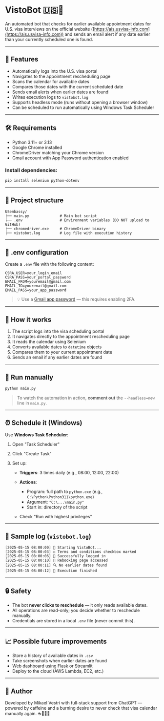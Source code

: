 # VistoBot 🇺🇸🤖

An automated bot that checks for earlier available appointment dates for U.S. visa interviews on the official website ([https://ais.usvisa-info.com](https://ais.usvisa-info.com)) and sends an email alert if any date earlier than your currently scheduled one is found.

---

## 🚀 Features

* Automatically logs into the U.S. visa portal
* Navigates to the appointment rescheduling page
* Scans the calendar for available dates
* Compares those dates with the current scheduled date
* Sends email alerts when earlier dates are found
* Writes execution logs to `vistobot.log`
* Supports headless mode (runs without opening a browser window)
* Can be scheduled to run automatically using Windows Task Scheduler

---

## 🛠️ Requirements

* Python 3.11+ or 3.13
* Google Chrome installed
* ChromeDriver matching your Chrome version
* Gmail account with App Password authentication enabled

### Install dependencies:

```bash
pip install selenium python-dotenv
```

---

## 📁 Project structure

```
USembassy/
├── main.py              # Main bot script
├── .env                 # Environment variables (DO NOT upload to GitHub)
├── chromedriver.exe     # ChromeDriver binary
├── vistobot.log         # Log file with execution history
```

---

## 🔐 .env configuration

Create a `.env` file with the following content:

```
CSRA_USER=your_login_email
CSRA_PASS=your_portal_password
EMAIL_FROM=youremail@gmail.com
EMAIL_TO=youremail@gmail.com
EMAIL_PASS=your_app_password
```

> 💡 Use a [Gmail app password](https://myaccount.google.com/apppasswords) — this requires enabling 2FA.

---

## 🧠 How it works

1. The script logs into the visa scheduling portal
2. It navigates directly to the appointment rescheduling page
3. It reads the calendar using Selenium
4. Converts available dates to `datetime` objects
5. Compares them to your current appointment date
6. Sends an email if any earlier dates are found

---

## 🧪 Run manually

```bash
python main.py
```

> To watch the automation in action, **comment out** the `--headless=new` line in `main.py`.

---

## ⏰ Schedule it (Windows)

Use **Windows Task Scheduler**:

1. Open "Task Scheduler"
2. Click "Create Task"
3. Set up:

   * **Triggers**: 3 times daily (e.g., 08:00, 12:00, 22:00)
   * **Actions**:

     * Program: full path to `python.exe` (e.g., `C:\Python\Python311\python.exe`)
     * Argument: `"C:\...\main.py"`
     * Start in: directory of the script
   * Check "Run with highest privileges"

---

## 🧾 Sample log (`vistobot.log`)

```
[2025-05-15 08:00:00] 🚀 Starting VistoBot...
[2025-05-15 08:00:03] ☑️ Terms and conditions checkbox marked
[2025-05-15 08:00:06] 🔐 Successfully logged in
[2025-05-15 08:00:10] 📆 Rebooking page accessed
[2025-05-15 08:00:11] 🔍 No earlier dates found
[2025-05-15 08:00:12] 🏁 Execution finished
```

---

## 🔒 Safety

* The bot **never clicks to reschedule** — it only reads available dates.
* All operations are read-only; you decide whether to reschedule manually.
* Credentials are stored in a local `.env` file (never commit this).

---

## 📈 Possible future improvements

* Store a history of available dates in `.csv`
* Take screenshots when earlier dates are found
* Web dashboard using Flask or Streamlit
* Deploy to the cloud (AWS Lambda, EC2, etc.)

---

## 🧠 Author

Developed by Mikael Vestri with full-stack support from ChatGPT — powered by caffeine and a burning desire to never check that visa calendar manually again. ☕💼🇺🇸
